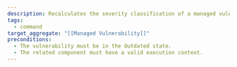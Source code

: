 ```yaml
---
description: Recalculates the severity classification of a managed vulnerability using the latest execution context and/or updated CVSS data, ensuring business relevance is correctly reflected.
tags:
  - command
target_aggregate: "[[Managed Vulnerability]]"
preconditions:
  - The vulnerability must be in the Outdated state.
  - The related component must have a valid execution context.
---
```

